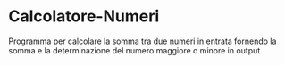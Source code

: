 # Calcolatore-Numeri
Programma per calcolare la somma tra due numeri in entrata fornendo la somma e la determinazione del numero maggiore o minore in output
